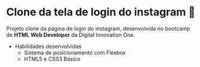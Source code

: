# Clone da tela de login do instagram :mobile_phone_off:

Projeto clone da página de login do instagram, desenvolvida no bootcamp de **HTML Web Developer** da Digital Innovation One.

- Habilidades desenvolvidas
  - Sistema de posicionamento com Flexbox
  - HTML5 e CSS3 Básico

 